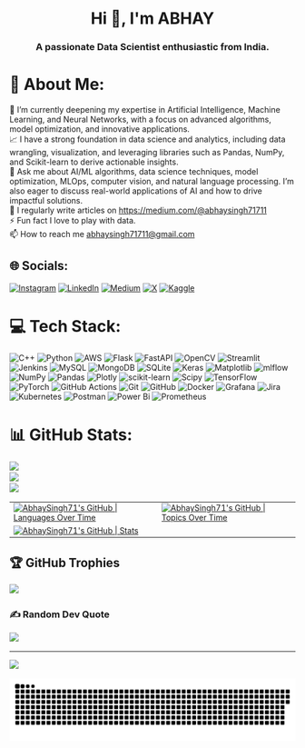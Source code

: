 <h1 align="center">Hi 👋, I'm ABHAY</h1>
<h3 align="center">A passionate Data Scientist enthusiastic from India.</h3>

# 💫 About Me:
🌱 I’m currently deepening my expertise in Artificial Intelligence, Machine Learning, and Neural Networks, with a focus on advanced algorithms, model optimization, and innovative applications.<br>📈 I have a strong foundation in data science and analytics, including data wrangling, visualization, and leveraging libraries such as Pandas, NumPy, and Scikit-learn to derive actionable insights.<br>💬 Ask me about AI/ML algorithms, data science techniques, model optimization, MLOps, computer vision, and natural language processing. I’m also eager to discuss real-world applications of AI and how to drive impactful solutions.<br>📝 I regularly write articles on https://medium.com/@abhaysingh71711<br>⚡ Fun fact I love to play with data.<br>📫 How to reach me abhaysingh71711@gmail.com


## 🌐 Socials:
[![Instagram](https://img.shields.io/badge/Instagram-%23E4405F.svg?logo=Instagram&logoColor=white)](https://instagram.com/ezatom__) [![LinkedIn](https://img.shields.io/badge/LinkedIn-%230077B5.svg?logo=linkedin&logoColor=white)](https://linkedin.com/in/abhay-singh-050a5b293) [![Medium](https://img.shields.io/badge/Medium-12100E?logo=medium&logoColor=white)](https://medium.com/@@abhaysingh71711) [![X](https://img.shields.io/badge/X-black.svg?logo=X&logoColor=white)](https://x.com/@abhaysingh71711) 
[![Kaggle](https://img.shields.io/badge/Kaggle-20BEFF?logo=kaggle&logoColor=white)](https://www.kaggle.com/ezatom)

# 💻 Tech Stack:
![C++](https://img.shields.io/badge/c++-%2300599C.svg?style=for-the-badge&logo=c%2B%2B&logoColor=white) ![Python](https://img.shields.io/badge/python-3670A0?style=for-the-badge&logo=python&logoColor=ffdd54) ![AWS](https://img.shields.io/badge/AWS-%23FF9900.svg?style=for-the-badge&logo=amazon-aws&logoColor=white) ![Flask](https://img.shields.io/badge/flask-%23000.svg?style=for-the-badge&logo=flask&logoColor=white) ![FastAPI](https://img.shields.io/badge/FastAPI-005571?style=for-the-badge&logo=fastapi) ![OpenCV](https://img.shields.io/badge/opencv-%23white.svg?style=for-the-badge&logo=opencv&logoColor=white) ![Streamlit](https://img.shields.io/badge/Streamlit-%23FE4B4B.svg?style=for-the-badge&logo=streamlit&logoColor=white) ![Jenkins](https://img.shields.io/badge/jenkins-%232C5263.svg?style=for-the-badge&logo=jenkins&logoColor=white) ![MySQL](https://img.shields.io/badge/mysql-4479A1.svg?style=for-the-badge&logo=mysql&logoColor=white) ![MongoDB](https://img.shields.io/badge/MongoDB-%234ea94b.svg?style=for-the-badge&logo=mongodb&logoColor=white) ![SQLite](https://img.shields.io/badge/sqlite-%2307405e.svg?style=for-the-badge&logo=sqlite&logoColor=white) ![Keras](https://img.shields.io/badge/Keras-%23D00000.svg?style=for-the-badge&logo=Keras&logoColor=white) ![Matplotlib](https://img.shields.io/badge/Matplotlib-%23ffffff.svg?style=for-the-badge&logo=Matplotlib&logoColor=black) ![mlflow](https://img.shields.io/badge/mlflow-%23d9ead3.svg?style=for-the-badge&logo=numpy&logoColor=blue) ![NumPy](https://img.shields.io/badge/numpy-%23013243.svg?style=for-the-badge&logo=numpy&logoColor=white) ![Pandas](https://img.shields.io/badge/pandas-%23150458.svg?style=for-the-badge&logo=pandas&logoColor=white) ![Plotly](https://img.shields.io/badge/Plotly-%233F4F75.svg?style=for-the-badge&logo=plotly&logoColor=white) ![scikit-learn](https://img.shields.io/badge/scikit--learn-%23F7931E.svg?style=for-the-badge&logo=scikit-learn&logoColor=white) ![Scipy](https://img.shields.io/badge/SciPy-%230C55A5.svg?style=for-the-badge&logo=scipy&logoColor=%white) ![TensorFlow](https://img.shields.io/badge/TensorFlow-%23FF6F00.svg?style=for-the-badge&logo=TensorFlow&logoColor=white) ![PyTorch](https://img.shields.io/badge/PyTorch-%23EE4C2C.svg?style=for-the-badge&logo=PyTorch&logoColor=white) ![GitHub Actions](https://img.shields.io/badge/github%20actions-%232671E5.svg?style=for-the-badge&logo=githubactions&logoColor=white) ![Git](https://img.shields.io/badge/git-%23F05033.svg?style=for-the-badge&logo=git&logoColor=white) ![GitHub](https://img.shields.io/badge/github-%23121011.svg?style=for-the-badge&logo=github&logoColor=white) ![Docker](https://img.shields.io/badge/docker-%230db7ed.svg?style=for-the-badge&logo=docker&logoColor=white) ![Grafana](https://img.shields.io/badge/grafana-%23F46800.svg?style=for-the-badge&logo=grafana&logoColor=white) ![Jira](https://img.shields.io/badge/jira-%230A0FFF.svg?style=for-the-badge&logo=jira&logoColor=white) ![Kubernetes](https://img.shields.io/badge/kubernetes-%23326ce5.svg?style=for-the-badge&logo=kubernetes&logoColor=white) ![Postman](https://img.shields.io/badge/Postman-FF6C37?style=for-the-badge&logo=postman&logoColor=white) ![Power Bi](https://img.shields.io/badge/power_bi-F2C811?style=for-the-badge&logo=powerbi&logoColor=black) ![Prometheus](https://img.shields.io/badge/Prometheus-E6522C?style=for-the-badge&logo=Prometheus&logoColor=white)
# 📊 GitHub Stats:
![](https://github-readme-stats.vercel.app/api?username=abhaysingh71&theme=tokyonight&hide_border=true&include_all_commits=false&count_private=false)<br/>
![](https://github-readme-streak-stats.herokuapp.com/?user=abhaysingh71&theme=tokyonight&hide_border=true)<br/>
![](https://github-readme-stats.vercel.app/api/top-langs/?username=abhaysingh71&theme=tokyonight&hide_border=true&include_all_commits=false&count_private=false&layout=compact)

<table>
  <tr>
    <td>
      <a href="https://quira.sh?utm_source=widgets&utm_campaign=AbhaySingh71">
        <img src="https://stats.quira.sh/AbhaySingh71/languages-over-time?theme=dark" alt="AbhaySingh71's GitHub | Languages Over Time" width="400">
      </a>
    </td>
    <td>
      <a href="https://quira.sh?utm_source=widgets&utm_campaign=AbhaySingh71">
        <img src="https://stats.quira.sh/AbhaySingh71/topics-over-time?theme=dark" alt="AbhaySingh71's GitHub | Topics Over Time" width="400">
      </a>
    </td>
  </tr>
  <tr>
    <td>
      <a href="https://quira.sh?utm_source=widgets&utm_campaign=AbhaySingh71">
        <img src="https://stats.quira.sh/AbhaySingh71/github?theme=dark" alt="AbhaySingh71's GitHub | Stats" width="400">
      </a>
    </td>
    <td></td> <!-- Empty cell -->
  </tr>
</table>




## 🏆 GitHub Trophies
![](https://github-profile-trophy.vercel.app/?username=abhaysingh71&theme=radical&no-frame=true&no-bg=true&margin-w=4)

### ✍️ Random Dev Quote
![](https://quotes-github-readme.vercel.app/api?type=horizontal&theme=tokyonight)

---
[![](https://visitcount.itsvg.in/api?id=abhaysingh71&icon=0&color=8)](https://visitcount.itsvg.in)

<!-- Proudly created with GPRM ( https://gprm.itsvg.in ) -->

![snake gif](https://github.com/abhaysingh71/abhaysingh71/blob/output/github-snake-dark.svg)
